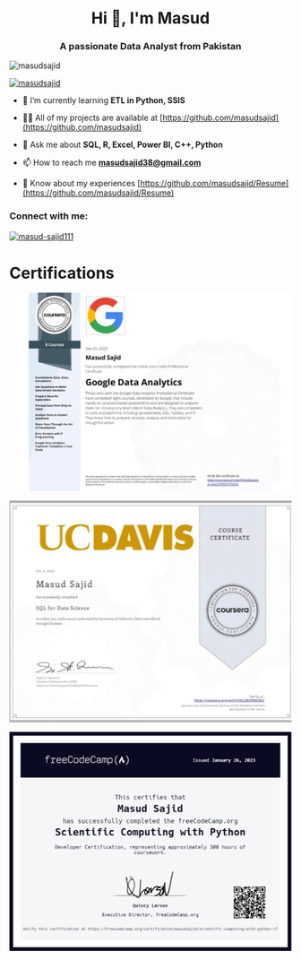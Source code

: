 <h1 align="center">Hi 👋, I'm Masud</h1>
<h3 align="center">A passionate Data Analyst from Pakistan</h3>

<p align="left"> <img src="https://komarev.com/ghpvc/?username=masudsajid&label=Profile%20views&color=0e75b6&style=flat" alt="masudsajid" /> </p>

<p align="left"> <a href="https://github.com/ryo-ma/github-profile-trophy"><img src="https://github-profile-trophy.vercel.app/?username=masudsajid" alt="masudsajid" /></a> </p>

- 🌱 I’m currently learning **ETL in Python, SSIS**

- 👨‍💻 All of my projects are available at [https://github.com/masudsajid](https://github.com/masudsajid)

- 💬 Ask me about **SQL, R, Excel, Power BI, C++, Python**

- 📫 How to reach me **masudsajid38@gmail.com**

- 📄 Know about my experiences [https://github.com/masudsajid/Resume](https://github.com/masudsajid/Resume)

<h3 align="left">Connect with me:</h3>
<p align="left">
<a href="https://linkedin.com/in/masud-sajid111" target="blank"><img align="center" src="https://raw.githubusercontent.com/rahuldkjain/github-profile-readme-generator/master/src/images/icons/Social/linked-in-alt.svg" alt="masud-sajid111" height="30" width="40" /></a>
</p>

# Certifications

![](google_data_analytics.jpeg)

![](sql_for_data_science.jpeg)

![](python_certificate.PNG)
